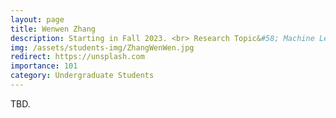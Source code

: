 ```yaml
---
layout: page
title: Wenwen Zhang
description: Starting in Fall 2023. <br> Research Topic&#58; Machine Learning &#38; Data Mining.
img: /assets/students-img/ZhangWenWen.jpg
redirect: https://unsplash.com
importance: 101
category: Undergraduate Students
---
```


TBD.
